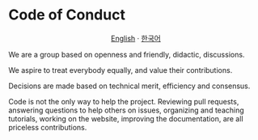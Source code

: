 # Code of Conduct

<p align="center"><a href="https://github.com/MC-Dashify/plugin/blob/master/CODE_OF_CONDUCT.md">English</a> · <a href="https://github.com/MC-Dashify/plugin/blob/master/.github/documents/CODE_OF_CONDUCT.ko_KR.md">한국어</a></p>

We are a group based on openness and friendly, didactic, discussions.

We aspire to treat everybody equally, and value their contributions.

Decisions are made based on technical merit, efficiency and consensus.

Code is not the only way to help the project. Reviewing pull requests, answering questions to help others on issues, organizing and teaching tutorials, working on the website, improving the documentation, are all priceless contributions.